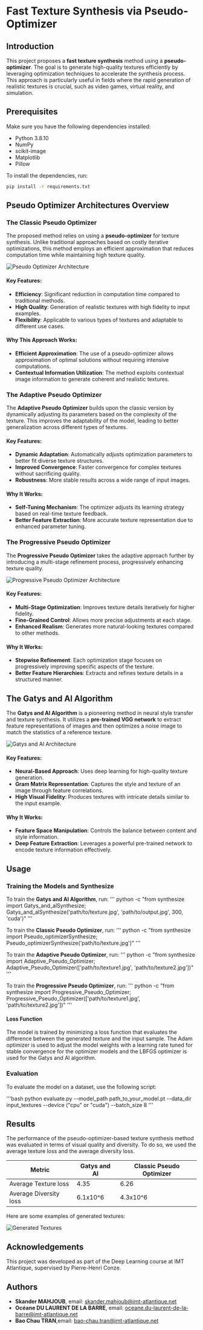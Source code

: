 # Fast Texture Synthesis via Pseudo-Optimizer

## Introduction

This project proposes a **fast texture synthesis** method using a **pseudo-optimizer**. The goal is to generate high-quality textures efficiently by leveraging optimization techniques to accelerate the synthesis process. This approach is particularly useful in fields where the rapid generation of realistic textures is crucial, such as video games, virtual reality, and simulation.

## Prerequisites

Make sure you have the following dependencies installed:

- Python 3.8.10
- NumPy
- scikit-image
- Matplotlib
- Pillow

To install the dependencies, run:

```bash
pip install -r requirements.txt
```
## Pseudo Optimizer Architectures Overview

### The Classic Pseudo Optimizer

The proposed method relies on using a **pseudo-optimizer** for texture synthesis. Unlike traditional approaches based on costly iterative optimizations, this method employs an efficient approximation that reduces computation time while maintaining high texture quality.

![Pseudo Optimizer Architecture](pictures/pseudoOptimizer.png)

#### Key Features:

- **Efficiency**: Significant reduction in computation time compared to traditional methods.
- **High Quality**: Generation of realistic textures with high fidelity to input examples.
- **Flexibility**: Applicable to various types of textures and adaptable to different use cases.

#### Why This Approach Works:

- **Efficient Approximation**: The use of a pseudo-optimizer allows approximation of optimal solutions without requiring intensive computations.
- **Contextual Information Utilization**: The method exploits contextual image information to generate coherent and realistic textures.

### The Adaptive Pseudo Optimizer

The **Adaptive Pseudo Optimizer** builds upon the classic version by dynamically adjusting its parameters based on the complexity of the texture. This improves the adaptability of the model, leading to better generalization across different types of textures.

#### Key Features:
- **Dynamic Adaptation**: Automatically adjusts optimization parameters to better fit diverse texture structures.
- **Improved Convergence**: Faster convergence for complex textures without sacrificing quality.
- **Robustness**: More stable results across a wide range of input images.

#### Why It Works:
- **Self-Tuning Mechanism**: The optimizer adjusts its learning strategy based on real-time texture feedback.
- **Better Feature Extraction**: More accurate texture representation due to enhanced parameter tuning.

### The Progressive Pseudo Optimizer

The **Progressive Pseudo Optimizer** takes the adaptive approach further by introducing a multi-stage refinement process, progressively enhancing texture quality.

![Progressive Pseudo Optimizer Architecture](pictures/propo.png)

#### Key Features:
- **Multi-Stage Optimization**: Improves texture details iteratively for higher fidelity.
- **Fine-Grained Control**: Allows more precise adjustments at each stage.
- **Enhanced Realism**: Generates more natural-looking textures compared to other methods.

#### Why It Works:
- **Stepwise Refinement**: Each optimization stage focuses on progressively improving specific aspects of the texture.
- **Better Feature Hierarchies**: Extracts and refines texture details in a structured manner.

## The Gatys and Al Algorithm

The **Gatys and Al Algorithm** is a pioneering method in neural style transfer and texture synthesis. It utilizes a **pre-trained VGG network** to extract feature representations of images and then optimizes a noise image to match the statistics of a reference texture.

![Gatys and Al Architecture](pictures/gatys.png)


#### Key Features:
- **Neural-Based Approach**: Uses deep learning for high-quality texture generation.
- **Gram Matrix Representation**: Captures the style and texture of an image through feature correlations.
- **High Visual Fidelity**: Produces textures with intricate details similar to the input example.

#### Why It Works:
- **Feature Space Manipulation**: Controls the balance between content and style information.
- **Deep Feature Extraction**: Leverages a powerful pre-trained network to encode texture information effectively.

## Usage

### Training the Models and Synthesize
To train the **Gatys and Al Algorithm**, run:
'''
python -c "from synthesize import Gatys_and_alSynthesize; Gatys_and_alSynthesize('path/to/texture.jpg', 'path/to/output.jpg', 300, 'cuda')"
'''

To train the **Classic Pseudo Optimizer**, run:
'''
python -c "from synthesize import Pseudo_optimizerSynthesize; Pseudo_optimizerSynthesize('path/to/texture.jpg')"
'''

To train the **Adaptive Pseudo Optimizer**, run:
'''
python -c "from synthesize import Adaptive_Pseudo_Optimizer; Adaptive_Pseudo_Optimizer(['path/to/texture1.jpg', 'path/to/texture2.jpg'])"
'''

To train the **Progressive Pseudo Optimizer**, run:
'''
python -c "from synthesize import Progressive_Pseudo_Optimizer; Progressive_Pseudo_Optimizer(['path/to/texture1.jpg', 'path/to/texture2.jpg'])"
'''

#### Loss Function

The model is trained by minimizing a loss function that evaluates the difference between the generated texture and the input sample. The Adam optimizer is used to adjust the model weights with a learning rate tuned for stable convergence for the optimizer models and the LBFGS optimizer is used for the Gatys and Al algorithm.

### Evaluation

To evaluate the model on a dataset, use the following script:

'''bash
python evaluate.py --model_path path_to_your_model.pt --data_dir input_textures --device ("cpu" or "cuda") --batch_size 8
'''

## Results

The performance of the pseudo-optimizer-based texture synthesis method was evaluated in terms of visual quality and diversity. To do so, we used the average texture loss and the average diversity loss.

| Metric                | Gatys and Al        | Classic Pseudo Optimizer| 
| --------------------- | ------------------ |------------------ |
| Average Texture loss        | 4.35          | 6.26 |
| Average Diversity loss |6.1x10^6             | 4.3x10^6|

Here are some examples of generated textures:

![Generated Textures](images/generated_textures.png)

## Acknowledgements

This project was developed as part of the Deep Learning course at IMT Atlantique, supervised by Pierre-Henri Conze.

## Authors

- **Skander MAHJOUB**, email: skander.mahjoub@imt-atlantique.net
- **Océane DU LAURENT DE LA BARRE**, email: oceane.du-laurent-de-la-barre@imt-atlantique.net
- **Bao Chau TRAN**,email: bao-chau.tran@imt-atlantique.net
